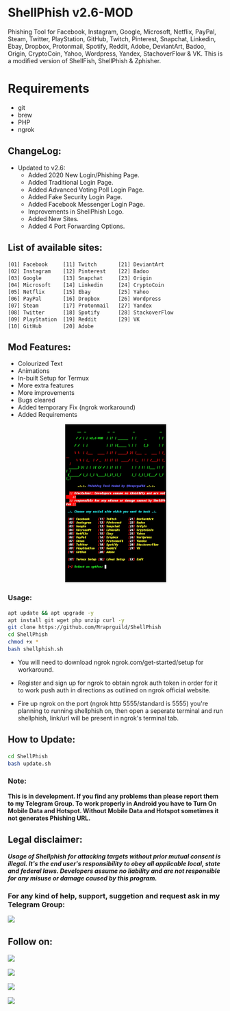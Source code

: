# ShellPhish v2.6-MOD
Phishing Tool for Facebook, Instagram, Google, Microsoft, Netflix, PayPal, Steam, Twitter, PlayStation, GitHub, Twitch, Pinterest, Snapchat, Linkedin, Ebay, Dropbox, Protonmail, Spotify, Reddit, Adobe, DeviantArt, Badoo, Origin, CryptoCoin, Yahoo, Wordpress, Yandex, StachoverFlow & VK. This is a modified version of ShellFish, ShellPhish & Zphisher.

# Requirements
- git
- brew 
- PHP
- ngrok

## ChangeLog:
- Updated to v2.6:
	- Added 2020 New Login/Phishing Page.
	- Added Traditional Login Page.
	- Added Advanced Voting Poll Login Page.
	- Added Fake Security Login Page.
	- Added Facebook Messenger Login Page.
	- Improvements in ShellPhish Logo.
	- Added New Sites.
	- Added 4 Port Forwarding Options.

## List of available sites:
```
[01] Facebook     [11] Twitch       [21] DeviantArt
[02] Instagram    [12] Pinterest    [22] Badoo
[03] Google       [13] Snapchat     [23] Origin
[04] Microsoft    [14] Linkedin     [24] CryptoCoin
[05] Netflix      [15] Ebay         [25] Yahoo
[06] PayPal       [16] Dropbox      [26] Wordpress
[07] Steam        [17] Protonmail   [27] Yandex
[08] Twitter      [18] Spotify      [28] StackoverFlow
[09] PlayStation  [19] Reddit       [29] VK
[10] GitHub       [20] Adobe
```

## Mod Features:
- Colourized Text
- Animations
- In-built Setup for Termux
- More extra features
- More improvements
- Bugs cleared
- Added temporary Fix (ngrok workaround)
- Added Requirements 

<p align="center">
<img width="47%" src="src/screenshot.png"/>
</p>

### Usage:
```bash
apt update && apt upgrade -y
apt install git wget php unzip curl -y
git clone https://github.com/Mraprguild/ShellPhish
cd ShellPhish
chmod +x *
bash shellphish.sh
```

- You will need to download ngrok ngrok.com/get-started/setup for workaround.

- Register and sign up for ngrok to obtain ngrok auth token in order for it to work push auth in directions as outlined on ngrok official website.

- Fire up ngrok on the port (ngrok http 5555/standard is 5555) you're planning to running shellphish on, then open a seperate terminal and run shellphish, link/url will be present in ngrok's terminal tab. 


## How to Update:
```bash
cd ShellPhish
bash update.sh
```

### Note:
**This is in development. If you find any problems than please report them to my Telegram Group. To work properly in Android you have to Turn On Mobile Data and Hotspot. Without Mobile Data and Hotspot sometimes it not generates Phishing URL.**

## Legal disclaimer:
***Usage of Shellphish for attacking targets without prior mutual consent is illegal. It's the end user's responsibility to obey all applicable local, state and federal laws. Developers assume no liability and are not responsible for any misuse or damage caused by this program.***


### For any kind of help, support, suggetion and request ask in my Telegram Group:
<p align="left">
<a href="https://t.me/githubmraprguild"><img src="https://img.shields.io/badge/Telegram-Join%20Telegram%20Group-blue.svg?logo=telegram"></a>
</p>

## Follow on:
<p align="left">
<a href="https://github.com/Mraprguild"><img src="https://img.shields.io/badge/GitHub-Follow%20on%20GitHub-inactive.svg?logo=github"></a>
</p><p align="left">
<a href="https://twitter.com/Mraprguild"><img src="https://img.shields.io/badge/Twitter-Follow%20on%20Twitter-informational.svg?logo=twitter"></a>
</p><p align="left">
<a href="https://www.facebook.com/mr.apr1"><img src="https://img.shields.io/badge/Facebook-Follow%20on%20Facebook-blue.svg?logo=facebook"></a>
</p><p align="left">
<a href="https://instagram.com/mr.apr1"><img src="https://img.shields.io/badge/Instagram-Follow%20on%20Instagram-important.svg?logo=instagram"></a>
</p>
